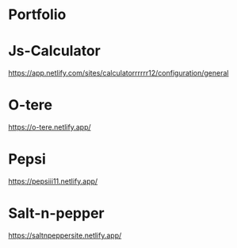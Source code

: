 # Portfolio
# Js-Calculator
https://app.netlify.com/sites/calculatorrrrrr12/configuration/general
# O-tere
https://o-tere.netlify.app/
# Pepsi
https://pepsiii11.netlify.app/
# Salt-n-pepper
https://saltnpeppersite.netlify.app/
 
